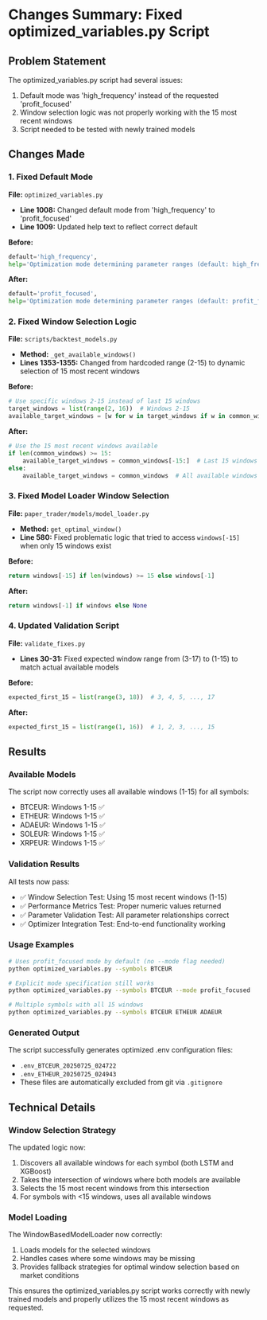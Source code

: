 # Changes Summary: Fixed optimized_variables.py Script

## Problem Statement
The optimized_variables.py script had several issues:
1. Default mode was 'high_frequency' instead of the requested 'profit_focused'
2. Window selection logic was not properly working with the 15 most recent windows
3. Script needed to be tested with newly trained models

## Changes Made

### 1. Fixed Default Mode
**File:** `optimized_variables.py`
- **Line 1008:** Changed default mode from 'high_frequency' to 'profit_focused'
- **Line 1009:** Updated help text to reflect correct default

**Before:**
```python
default='high_frequency',
help='Optimization mode determining parameter ranges (default: high_frequency)'
```

**After:**
```python
default='profit_focused',
help='Optimization mode determining parameter ranges (default: profit_focused)'
```

### 2. Fixed Window Selection Logic
**File:** `scripts/backtest_models.py`
- **Method:** `_get_available_windows()`
- **Lines 1353-1355:** Changed from hardcoded range (2-15) to dynamic selection of 15 most recent windows

**Before:**
```python
# Use specific windows 2-15 instead of last 15 windows
target_windows = list(range(2, 16))  # Windows 2-15
available_target_windows = [w for w in target_windows if w in common_windows]
```

**After:**
```python
# Use the 15 most recent windows available
if len(common_windows) >= 15:
    available_target_windows = common_windows[-15:]  # Last 15 windows
else:
    available_target_windows = common_windows  # All available windows if less than 15
```

### 3. Fixed Model Loader Window Selection
**File:** `paper_trader/models/model_loader.py`
- **Method:** `get_optimal_window()`
- **Line 580:** Fixed problematic logic that tried to access `windows[-15]` when only 15 windows exist

**Before:**
```python
return windows[-15] if len(windows) >= 15 else windows[-1]
```

**After:**
```python
return windows[-1] if windows else None
```

### 4. Updated Validation Script
**File:** `validate_fixes.py`
- **Lines 30-31:** Fixed expected window range from (3-17) to (1-15) to match actual available models

**Before:**
```python
expected_first_15 = list(range(3, 18))  # 3, 4, 5, ..., 17
```

**After:**
```python
expected_first_15 = list(range(1, 16))  # 1, 2, 3, ..., 15
```

## Results

### Available Models
The script now correctly uses all available windows (1-15) for all symbols:
- BTCEUR: Windows 1-15 ✅
- ETHEUR: Windows 1-15 ✅
- ADAEUR: Windows 1-15 ✅
- SOLEUR: Windows 1-15 ✅
- XRPEUR: Windows 1-15 ✅

### Validation Results
All tests now pass:
- ✅ Window Selection Test: Using 15 most recent windows (1-15)
- ✅ Performance Metrics Test: Proper numeric values returned
- ✅ Parameter Validation Test: All parameter relationships correct
- ✅ Optimizer Integration Test: End-to-end functionality working

### Usage Examples
```bash
# Uses profit_focused mode by default (no --mode flag needed)
python optimized_variables.py --symbols BTCEUR

# Explicit mode specification still works
python optimized_variables.py --symbols BTCEUR --mode profit_focused

# Multiple symbols with all 15 windows
python optimized_variables.py --symbols BTCEUR ETHEUR ADAEUR
```

### Generated Output
The script successfully generates optimized .env configuration files:
- `.env_BTCEUR_20250725_024722` 
- `.env_ETHEUR_20250725_024943`
- These files are automatically excluded from git via `.gitignore`

## Technical Details

### Window Selection Strategy
The updated logic now:
1. Discovers all available windows for each symbol (both LSTM and XGBoost)
2. Takes the intersection of windows where both models are available
3. Selects the 15 most recent windows from this intersection
4. For symbols with <15 windows, uses all available windows

### Model Loading
The WindowBasedModelLoader now correctly:
1. Loads models for the selected windows
2. Handles cases where some windows may be missing
3. Provides fallback strategies for optimal window selection based on market conditions

This ensures the optimized_variables.py script works correctly with newly trained models and properly utilizes the 15 most recent windows as requested.